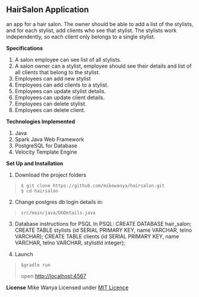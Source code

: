 ## HairSalon Application
an app for a hair salon. The owner should be able to add a list of the stylists, and for each stylist, add clients who see that stylist. The stylists work independently, so each client only belongs to a single stylist. 

**Specifications**
1. A salon employee can see list of all stylists.
2. A salon owner can a stylist, employee should see their details and list of all clients that belong to the stylist.
3. Employees can add new stylist
4. Employees can add clients to a stylist.
5. Employees can update stylist details.
6. Employees can update client details.
7. Employees can delete stylist.
8. Employees can delete client.

**Technologies Implemented**
1. Java 
2. Spark Java Web Framework
3. PostgreSQL for Database
4. Velocity Template Engine

**Set Up and Installation**
1. Download the project folders
> ```
>$ git clone https://github.com/mikewanya/hairsalon.git
>$ cd hairsalon
>```
2. Change postgres db login details in:
> ```
> src/main/java/DbDetails.java 
>```
3. Database instructions for PSQL
In PSQL:
CREATE DATABASE hair_salon;
CREATE TABLE stylists (id SERIAL PRIMARY KEY, name VARCHAR, telno VARCHAR);
CREATE TABLE clients (id SERIAL PRIMARY KEY, name VARCHAR, telno VARCHAR, stylistId integer);

4. Launch
> ```
> $gradle run
>```
> open [http://localhost:4567](http://localhost:4567)

**License**
Mike Wanya
Licensed under [MIT Licence](License.txt) 